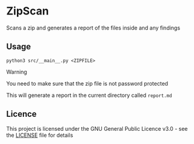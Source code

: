 # ZipScan

Scans a zip and generates a report of the files inside and any findings

## Usage

```
python3 src/__main__.py <ZIPFILE>
```

>[!WARNING]
> You need to make sure that the zip file is not password protected

This will generate a report in the current directory called `report.md`

## Licence

This project is licensed under the GNU General Public Licence v3.0 - see the [LICENSE](LICENSE) file for details
